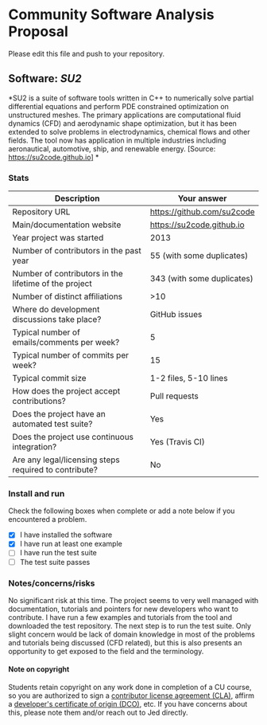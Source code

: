 # Community Software Analysis Proposal
Please edit this file and push to your repository.

## Software: *SU2*

*SU2 is a suite of software tools written in C++ to numerically solve partial differential equations and perform PDE constrained optimization on unstructured meshes. The primary applications are computational fluid dynamics (CFD) and aerodynamic shape optimization, but it has been extended to solve problems in electrodynamics, chemical flows and other fields. The tool now has application in multiple industries including aeronautical, automotive, ship, and renewable energy. [Source: https://su2code.github.io] *

### Stats

| Description | Your answer |
|---------|-----------|
| Repository URL | https://github.com/su2code |
| Main/documentation website | https://su2code.github.io |
| Year project was started | 2013 |
| Number of contributors in the past year | 55 (with some duplicates) |
| Number of contributors in the lifetime of the project | 343 (with some duplicates)  |
| Number of distinct affiliations | >10 |
| Where do development discussions take place? | GitHub issues  |
| Typical number of emails/comments per week? | 5 |
| Typical number of commits per week? | 15 |
| Typical commit size | 1-2 files, 5-10 lines |
| How does the project accept contributions? | Pull requests |
| Does the project have an automated test suite? | Yes |
| Does the project use continuous integration? | Yes (Travis CI) |
| Are any legal/licensing steps required to contribute? | No |

### Install and run

Check the following boxes when complete or add a note below if you
encountered a problem.

- [X] I have installed the software
- [X] I have run at least one example
- [ ] I have run the test suite
- [ ] The test suite passes

### Notes/concerns/risks

No significant risk at this time. The project seems to very well managed with documentation, tutorials and pointers for new developers who want to contribute. I have run a few examples and tutorials from the tool and downloaded the test repository. The next step is to run the test suite. Only slight concern would be lack of domain knowledge in most of the problems and tutorials being discussed (CFD related), but this is also presents an opportunity to get exposed to the field and the terminology. 

#### Note on copyright
Students retain copyright on any work done in completion of a CU
course, so you are authorized to sign a [contributor license
agreement (CLA)](https://en.wikipedia.org/wiki/Contributor_License_Agreement),
affirm a [developer's certificate of
origin (DCO)](https://en.wikipedia.org/wiki/Developer_Certificate_of_Origin),
etc.  If you have concerns about this, please note them and/or reach
out to Jed directly.
